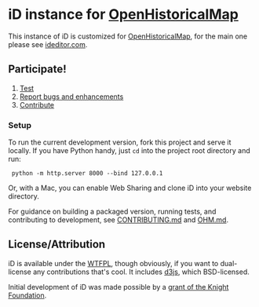 # iD instance for [OpenHistoricalMap](http://www.openhistoricalmap.org/)

This instance of iD is customized for [OpenHistoricalMap](http://www.openhistoricalmap.org/), for the main one please see [ideditor.com](http://ideditor.com/).



## Participate!

1. [Test](http://openhistoricalmap.github.io/iD/)
2. [Report bugs and enhancements](https://github.com/OpenHistoricalMap/iD/issues)
3. [Contribute](CONTRIBUTING.md)

### Setup
To run the current development version, fork this project and serve it locally.
If you have Python handy, just `cd` into the project root directory and run:

     python -m http.server 8000 --bind 127.0.0.1

Or, with a Mac, you can enable Web Sharing and clone iD into your website directory.

For guidance on building a packaged version, running tests, and contributing to
development, see [CONTRIBUTING.md](CONTRIBUTING.md) and [OHM.md](OHM.md).

## License/Attribution

iD is available under the [WTFPL](http://sam.zoy.org/wtfpl/), though obviously, if you want to dual-license
any contributions that's cool. It includes [d3js](http://d3js.org/), which BSD-licensed.

Initial development of iD was made possible by a [grant of the Knight Foundation](http://www.mapbox.com/blog/knight-invests-openstreetmap/).
